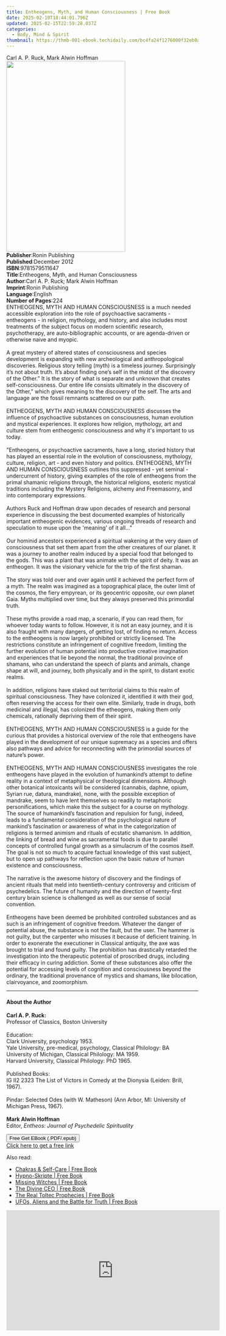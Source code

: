 ```yaml
---
title: Entheogens, Myth, and Human Consciousness | Free Book
date: 2025-02-10T18:44:01.796Z
updated: 2025-02-15T22:59:28.037Z
categories:
  - Body, Mind & Spirit
thumbnail: https://thmb-001-ebook.techidaily.com/bc4fa24f1276000f32eb0afdd989fe719fd7519fcb5e68ea2cc10fc063c2aabd.jpg
---
```

<main id="book-container">
  <div class="flex flex-col">
    <div class="book-brief flex-1 py-6 px-4 sm:p-6 md:py-10 md:px-8">
      <!-- brief-->
      <div class="book-brief-main">Carl A. P. Ruck, Mark Alwin Hoffman</div>
    </div>
    <div
      class="book-meta-info flex-1 grid gap-4 col-start-1 col-end-3 row-start-1 sm:mb-6 sm:grid-cols-4 lg:gap-6 lg:col-start-2 lg:row-end-6 lg:row-span-6 lg:mb-0"
    >
      <div
        class="book-meta-info-left place-content-center mt-4 p-4 text-sm leading-6 col-start-2 col-span-2 dark:text-slate-400"
      >
        <img
          class="w-full h-500 object-cover rounded-lg sm:h-255 sm:col-span-2 lg:col-span-full"
          src="https://img-001-ebook.techidaily.com/dfe23606aeeba9a2166174d8c27dea3894f72f4a1f79862b72eb182dfd4c361b.jpg"
          alt=""
          width="312"
          height="500"
        />
      </div>
      <div
        class="book-meta-info-right mt-2 col-start-1 row-start-2 col-span-3 self-center"
      >
        <!-- meta data  -->
        <div class="flex flex-col px-4 md:px-8">
          <div class="flex-1">
            <strong>Publisher</strong>:<span class="px-2"
              >Ronin Publishing</span
            >
          </div>
          <div class="flex-1">
            <strong>Published</strong>:<span class="px-2">December 2012</span>
          </div>
          <div class="flex-1">
            <strong>ISBN</strong>:<span class="px-2">9781579511647</span>
          </div>
          <div class="flex-1">
            <strong>Title</strong>:<span class="px-2"
              >Entheogens, Myth, and Human Consciousness</span
            >
          </div>
          <div class="flex-1">
            <strong>Author</strong>:<span class="px-2"
              >Carl A. P. Ruck; Mark Alwin Hoffman</span
            >
          </div>
          <div class="flex-1">
            <strong>Imprint</strong>:<span class="px-2">Ronin Publishing</span>
          </div>
          <div class="flex-1">
            <strong>Language</strong>:<span class="px-2">English</span>
          </div>
          <div class="flex-1">
            <strong>Number of Pages</strong>:<span class="px-2">224</span>
          </div>
        </div>
      </div>
    </div>
    <div class="book-description flex-1 py-6 px-4 sm:p-6 md:py-10 md:px-8">
      <div class="book-description-main">
        <div accordion-content="" id="description">
          ENTHEOGENS, MYTH AND HUMAN CONSCIOUSNESS is a much needed accessible
          exploration into the role of psychoactive sacraments - entheogens - in
          religion, mythology, and history, and also includes most treatments of
          the subject focus on modern scientific research, psychotherapy, are
          auto-bibliographic accounts, or are agenda-driven or otherwise naive
          and myopic.<br /><br />A great mystery of altered states of
          consciousness and species development is expanding with new
          archeological and anthropological discoveries. Religious story telling
          (myth) is a timeless journey. Surprisingly it’s not about truth. It’s
          about finding one’s self in the midst of the discovery of the Other.”
          It is the story of what is separate and unknown that creates
          self-consciousness. Our entire life consists ultimately in the
          discovery of the Other,” which gives meaning to the discovery of the
          self. The arts and language are the fossil remnants scattered on our
          path.<br /><br />ENTHEOGENS, MYTH AND HUMAN CONSCIOUSNESS discusses
          the influence of psychoactive substances on consciousness, human
          evolution and mystical experiences. It explores how religion,
          mythology, art and culture stem from entheogenic consciousness and why
          it's important to us today.<br /><br />"Entheogens, or psychoactive
          sacraments, have a long, storied history that has played an essential
          role in the evolution of consciousness, mythology, culture, religion,
          art - and even history and politics. ENTHEOGENS, MYTH AND HUMAN
          CONSCIOUSNESS outlines this suppressed - yet seminal - undercurrent of
          history, giving examples of the role of entheogens from the primal
          shamanic religions through, the historical religions, esoteric
          mystical traditions including the Mystery Religions, alchemy and
          Freemasonry, and into contemporary expressions.<br /><br />Authors
          Ruck and Hoffman draw upon decades of research and personal experience
          in discussing the best documented examples of historically important
          entheogenic evidences, various ongoing threads of research and
          speculation to muse upon the 'meaning' of it all..." <br /><br />Our
          hominid ancestors experienced a spiritual wakening at the very dawn of
          consciousness that set them apart from the other creatures of our
          planet. It was a journey to another realm induced by a special food
          that belonged to the gods. This was a plant that was animate with the
          spirit of deity. It was an entheogen. It was the visionary vehicle for
          the trip of the first shaman.<br /><br />The story was told over and
          over again until it achieved the perfect form of a myth. The realm was
          imagined as a topographical place, the outer limit of the cosmos, the
          fiery empyrean, or its geocentric opposite, our own planet Gaia. Myths
          multiplied over time, but they always preserved this primordial
          truth.<br /><br />These myths provide a road map, a scenario, if you
          can read them, for whoever today wants to follow. However, it is not
          an easy journey, and it is also fraught with many dangers, of getting
          lost, of finding no return. Access to the entheogens is now largely
          prohibited or strictly licensed. The restrictions constitute an
          infringement of cognitive freedom, limiting the further evolution of
          human potential into productive creative imagination and experiences
          that lie beyond the normal, the traditional province of shamans, who
          can understand the speech of plants and animals, change shape at will,
          and journey, both physically and in the spirit, to distant exotic
          realms.<br /><br />In addition, religions have staked out territorial
          claims to this realm of spiritual consciousness. They have colonized
          it, identified it with their god, often reserving the access for their
          own elite. Similarly, trade in drugs, both medicinal and illegal, has
          colonized the etheogens, making them only chemicals, rationally
          depriving them of their spirit.<br /><br />ENTHEOGENS, MYTH AND HUMAN
          CONSCIOUSNESS is a guide for the curious that provides a historical
          overview of the role that entheogens have played in the development of
          our unique supremacy as a species and offers also pathways and advice
          for reconnecting with the primordial sources of nature’s power.<br /><br />ENTHEOGENS,
          MYTH AND HUMAN CONSCIOUSNESS investigates the role entheogens have
          played in the evolution of humankind’s attempt to define reality in a
          context of metaphysical or theological dimensions. Although other
          botanical intoxicants will be considered (cannabis, daphne, opium,
          Syrian rue, datura, mandrake), none, with the possible exception of
          mandrake, seem to have lent themselves so readily to metaphoric
          personifications, which make this the subject for a course on
          mythology. The source of humankind’s fascination and repulsion for
          fungi, indeed, leads to a fundamental consideration of the
          psychological nature of mankind’s fascination or awareness of what in
          the categorization of religions is termed animism and rituals of
          ecstatic shamanism. In addition, the linking of bread and wine as
          sacramental foods is due to parallel concepts of controlled fungal
          growth as a simulacrum of the cosmos itself. The goal is not so much
          to acquire factual knowledge of this vast subject, but to open up
          pathways for reflection upon the basic nature of human existence and
          consciousness.<br /><br />The narrative is the awesome history of
          discovery and the findings of ancient rituals that meld into
          twentieth-century controversy and criticism of psychedelics. The
          future of humanity and the direction of twenty-first century brain
          science is challenged as well as our sense of social convention.<br /><br />Entheogens
          have been deemed be prohibited controlled substances and as such is an
          infringement of cognitive freedom. Whatever the danger of potential
          abuse, the substance is not the fault, but the user. The hammer is not
          guilty, but the carpenter who misuses it because of deficient
          training. In order to exonerate the executioner in Classical
          antiquity, the axe was brought to trial and found guilty. The
          prohibition has drastically retarded the investigation into the
          therapeutic potential of proscribed drugs, including their efficacy in
          curing addiction. Some of these substances also offer the potential
          for accessing levels of cognition and consciousness beyond the
          ordinary, the traditional provenance of mystics and shamans, like
          bilocation, clairvoyance, and zoomorphism.
        </div>
        <div class="accordion-fader"></div>
      </div>
    </div>
    <div class="book-excerpts flex-1 py-6 px-4 sm:p-6 md:py-10 md:px-8">
      <!-- excerpts-->
      <div class="book-excerpts-main">
        <hr />
        <h4 class="placeholder placeholder-heading">
          <span>About the Author</span>
        </h4>
        <p>
          <b>Carl A. P. Ruck:</b><br />Professor of Classics, Boston
          University<br /><br />Education:<br />Clark University, psychology
          1953.<br />Yale University, pre-medical, psychology, Classical
          Philology: BA<br />University of Michigan, Classical Philology: MA
          1959.<br />Harvard University, Classical Philology: PhD 1965.<br /><br />Published
          Books:<br />IG II2 2323 The List of Victors in Comedy at the Dionysia
          (Leiden: Brill, 1967).<br /><br />Pindar: Selected Odes (with W.
          Matheson) (Ann Arbor, MI: University of Michigan Press, 1967).<br /><br /><b
            >Mark Alwin Hoffman</b
          ><br />Editor, <i>Entheos: Journal of Psychedelic Spirituality</i>
        </p>
      </div>
    </div>
    <div
      class="book-about-author flex-1 py-6 px-4 sm:p-6 md:py-10 md:px-8"
    ></div>
    <div class="book-free-get flex-1 py-6 px-4 sm:p-6 md:py-10 md:px-8">
      <button
        id="btn-free-get"
        class="bg-blue-500 hover:bg-blue-700 text-white font-bold py-2 px-4 rounded"
      >
        Free Get EBook (.PDF/.epub)
      </button>
      <div id="countdown-display" class="px-2 text-lg mt-2"></div>
      <a
        id="free-link"
        class="hidden bg-blue-500 hover:bg-blue-700 text-white font-bold py-2 px-4 rounded"
        href="https://www.ebooks.com/en-us/book/96507075/entheogens-myth-and-human-consciousness/carl-a-p-ruck/"
        target="_blank"
        >Click here to get a free link</a
      >
    </div>
    <script>
      let countdownTime = 0;
      let countdownInterval = null;
      document
        .getElementById('btn-free-get')
        .addEventListener('click', startCountdown);
      function startCountdown() {
        countdownTime = new Date().getTime() + 60000 * 3;
        countdownInterval = setInterval(updateCountdown, 1000);
        document.getElementById('btn-free-get').disabled = true;
        document
          .getElementById('btn-free-get')
          .classList.add('bg-gray-500', 'cursor-not-allowed');
      }
      function updateCountdown() {
        let currentTime = new Date().getTime();
        let timeLeft = countdownTime - currentTime;
        let secondsLeft = Math.floor(timeLeft / 1000);
        document.getElementById('countdown-display').innerHTML =
          `Remaining time: ${secondsLeft} seconds.`;
        if (secondsLeft <= 0) {
          clearInterval(countdownInterval);
          document.getElementById('btn-free-get').classList.add('hidden');
          document.getElementById('free-link').classList.remove('hidden');
          document.getElementById('countdown-display').innerHTML = '';
        }
      }
    </script>
  </div>
</main>

<ins class="adsbygoogle"
      style="display:block"
      data-ad-client="ca-pub-7571918770474297"
      data-ad-slot="8358498916"
      data-ad-format="auto"
      data-full-width-responsive="true"></ins>
    

<span class="atpl-alsoreadstyle">Also read:</span>
<div><ul>
<li><a href="https://novels-ebooks.techidaily.com/210063596-9780593196748-chakras-self-care/"><u>Chakras & Self-Care | Free Book</u></a></li>
<li><a href="https://novels-ebooks.techidaily.com/210063644-9781071551950-hypno-skripte/"><u>Hypno-Skripte | Free Book</u></a></li>
<li><a href="https://novels-ebooks.techidaily.com/210063477-9781623175733-missing-witches/"><u>Missing Witches | Free Book</u></a></li>
<li><a href="https://novels-ebooks.techidaily.com/210062867-9781789044256-the-divine-ceo/"><u>The Divine CEO | Free Book</u></a></li>
<li><a href="https://novels-ebooks.techidaily.com/210063466-9781788175708-the-real-toltec-prophecies/"><u>The Real Toltec Prophecies | Free Book</u></a></li>
<li><a href="https://novels-ebooks.techidaily.com/210063177-9780857304322-ufos-aliens-and-the-battle-for-truth/"><u>UFOs, Aliens and the Battle for Truth | Free Book</u></a></li>
</ul></div>

<!-- affiliate ads begin -->
<iframe width="560" height="315" src="https://www.youtube.com/embed/hZsnjxeSh1U?si=hZIfzQPDNX5KtOCg" title="YouTube video player" frameborder="0" allow="accelerometer; autoplay; clipboard-write; encrypted-media; gyroscope; picture-in-picture; web-share" referrerpolicy="strict-origin-when-cross-origin" allowfullscreen></iframe>
<!-- affiliate ads end -->


